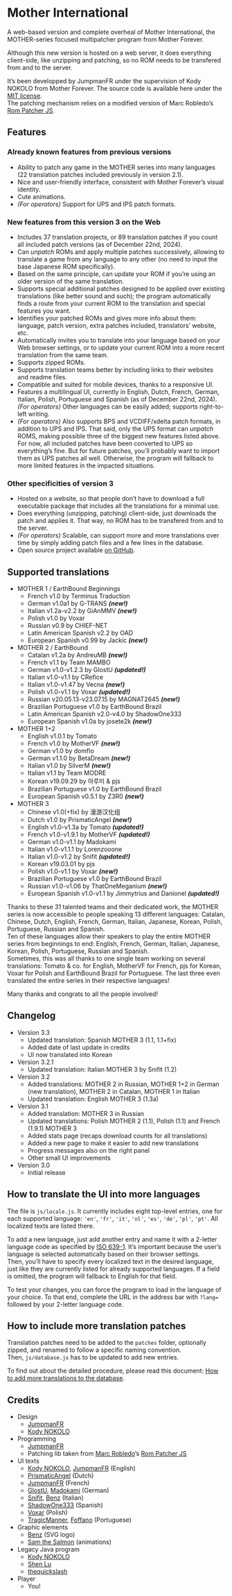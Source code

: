 # Mother International
A web-based version and complete overheal of Mother International, the MOTHER-series focused multipatcher program from Mother Forever.

Although this new version is hosted on a web server, it does everything client-side, like unzipping and patching, so no ROM needs to be transfered from and to the server.

It’s been developped by JumpmanFR under the supervision of Kody NOKOLO from Mother Forever. The source code is available here under the [MIT license](https://opensource.org/licenses/MIT).\
The patching mechanism relies on a modified version of Marc Robledo’s [Rom Patcher JS](https://github.com/marcrobledo/RomPatcher.js/).

## Features

### Already known features from previous versions
* Ability to patch any game in the MOTHER series into many languages (22 translation patches included previously in version 2.1).
* Nice and user-friendly interface, consistent with Mother Forever’s visual identity.
* Cute animations.
* *(For operators)* Support for UPS and IPS patch formats.

### New features from this version 3 on the Web
* Includes 37 translation projects, or 89 translation patches if you count all included patch versions (as of December 22nd, 2024).
* Can *unpatch* ROMs and apply multiple patches successively, allowing to translate a game from any language to any other (no need to input the base Japanese ROM specifically).
* Based on the same principle, can update your ROM if you’re using an older version of the same translation.
* Supports special additional patches designed to be applied over existing translations (like better sound and such); the program automatically finds a route from your current ROM to the translation and special features you want.
* Identifies your patched ROMs and gives more info about them: language, patch version, extra patches included, translators’ website, etc.
* Automatically invites you to translate into your language based on your Web browser settings, or to update your current ROM into a more recent translation from the same team.
* Supports zipped ROMs.
* Supports translation teams better by including links to their websites and readme files.
* Compatible and suited for mobile devices, thanks to a responsive UI.
* Features a multilingual UI, currently in English, Dutch, French, German, Italian, Polish, Portuguese and Spanish (as of December 22nd, 2024).\
*(For operators)* Other languages can be easily added; supports right-to-left writing.
* *(For operators)* Also supports BPS and VCDIFF/xdelta patch formats, in addition to UPS and IPS. That said, only the UPS format can *unpatch* ROMS, making possible three of the biggest new features listed above. For now, all included patches have been converted to UPS so everything’s fine. But for future patches, you’ll probably want to import them as UPS patches all well. Otherwise, the program will fallback to more limited features in the impacted situations.

### Other specificities of version 3
* Hosted on a website, so that people don’t have to download a full executable package that includes all the translations for a minimal use.
* Does everything (unzipping, patching) client-side, just downloads the patch and applies it. That way, no ROM has to be transfered from and to the server.
* *(For operators)* Scalable, can support more and more translations over time by simply adding patch files and a few lines in the database.
* Open source project available [on GitHub](https://github.com/JumpmanFR/MotherInternational).

## Supported translations
* MOTHER 1 / EarthBound Beginnings
	* French v1.0 by Terminus Traduction
	* German v1.0a1 by G-TRANS ***(new!)***
	* Italian v1.2a-v2.2 by GiAnMMV ***(new!)***
	* Polish v1.0 by Voxar
	* Russian v0.9 by CHIEF-NET
	* Latin American Spanish v2.2 by OAD
	* European Spanish v0.99 by Jackic ***(new!)***
* MOTHER 2 / EarthBound
	* Catalan v1.2a by AndreuMB ***(new!)***
	* French v1.1 by Team MAMBO
	* German v1.0-v1.2.3 by GlostU ***(updated!)***
	* Italian v1.0-v1.1 by CRefice
	* Italian v1.0-v1.47 by Vecna ***(new!)***
	* Polish v1.0-v1.1 by Voxar ***(updated!)***
	* Russian v20.05.13-v23.07.15 by MAGNAT2645 ***(new!)***
	* Brazilian Portuguese v1.0 by EarthBound Brazil
	* Latin American Spanish v2.0-v4.0 by ShadowOne333
	* European Spanish v1.0a by josete2k ***(new!)***
* MOTHER 1+2
	* English v1.0.1 by Tomato
	* French v1.0 by MotherVF ***(new!)***
	* German v1.0 by domflo
	* German v1.1.0 by BetaDream ***(new!)***
	* Italian v1.0 by SilverM ***(new!)***
	* Italian v1.1 by Team MODRE
	* Korean v19.09.29 by 아루미 & pjs
	* Brazilian Portuguese v1.0 by EarthBound Brazil
	* European Spanish v0.5.1 by Z3R0 ***(new!)***
* MOTHER 3
	* Chinese v1.0(+fix) by 漫游汉化组
	* Dutch v1.0 by PrismaticAngel ***(new!)***
	* English v1.0-v1.3a by Tomato ***(updated!)***
	* French v1.0-v1.9.1 by MotherVF ***(updated!)***
	* German v1.0-v1.1 by Madokami
	* Italian v1.0-v1.1.1 by Lorenzooone
	* Italian v1.0-v1.2 by Snifit ***(updated!)***
	* Korean v19.03.01 by pjs
	* Polish v1.0-v1.1 by Voxar ***(new!)***
	* Brazilian Portuguese v1.0 by EarthBound Brazil
	* Russian v1.0-v1.06 by ThatOneMeganium ***(new!)***
	* European Spanish v1.0-v1.1 by Jimmytrius and Danionel ***(updated!)***

Thanks to these 31 talented teams and their dedicated work, the MOTHER series is now accessible to people speaking 13 different languages: Catalan, Chinese, Dutch, English, French, German, Italian, Japanese, Korean, Polish, Portuguese, Russian and Spanish.\
Ten of these languages allow their speakers to play the entire MOTHER series from beginnings to end: English, French, German, Italian, Japanese, Korean, Polish, Portuguese, Russian and Spanish.\
Sometimes, this was all thanks to one single team working on several translations: Tomato & co. for English, MotherVF for French, pjs for Korean, Voxar for Polish and EarthBound Brazil for Portuguese. The last three even translated the entire series in their respective languages!

Many thanks and congrats to all the people involved!

## Changelog
* Version 3.3
	* Updated translation: Spanish MOTHER 3 (1.1, 1.1+fix)
	* Added date of last update in credits
	* UI now translated into Korean
* Version 3.2.1
	* Updated translation: Italian MOTHER 3 by Snifit (1.2)
* Version 3.2
	* Added translations: MOTHER 2 in Russian, MOTHER 1+2 in German (new translation), MOTHER 2 in Catalan, MOTHER 1 in Italian
	* Updated translation: English MOTHER 3 (1.3a)
* Version 3.1
	* Added translation: MOTHER 3 in Russian
	* Updated translations: Polish MOTHER 2 (1.1), Polish (1.1) and French (1.9.1) MOTHER 3
	* Added stats page (recaps download counts for all translations)
	* Added a new page to make it easier to add new translations
	* Progress messages also on the right panel
	* Other small UI improvements
* Version 3.0
	* Initial release

## How to translate the UI into more languages
The file is `js/locale.js`. It currently includes eight top-level entries, one for each supported language: `'en'`, `'fr'`, `'it'`, `'nl'`, `'es'`, `'de'`, `'pl'`, `'pt'`. All localized texts are listed there.

To add a new language, just add another entry and name it with a 2-letter language code as specified by [ISO 639-1](https://en.wikipedia.org/wiki/List_of_ISO_639-1_codes). It’s important because the user’s language is selected automatically based on their browser settings.\
Then, you’ll have to specify every localized text in the desired language, just like they are currently listed for already supported languages. If a field is omitted, the program will fallback to English for that field.

To test your changes, you can force the program to load in the language of your choice. To that end, complete the URL in the address bar with `?lang=` followed by your 2-letter language code.

## How to include more translation patches
Translation patches need to be added to the `patches` folder, optionally zipped, and renamed to follow a specific naming convention.\
Then, `js/database.js` has to be updated to add new entries.

To find out about the detailed procedure, please read this document: [How to add more translations to the database](doc_database.md).

## Credits
* Design
	* [JumpmanFR](https://twitter.com/JumpmanFR)
	* [Kody NOKOLO](https://twitter.com/KodyNOKOLO)
* Programming
	* [JumpmanFR](https://twitter.com/JumpmanFR)
	* Patching lib taken from [Marc Robledo](https://twitter.com/marc_robledo)’s [Rom Patcher JS](https://www.marcrobledo.com/RomPatcher.js/)
* UI texts
	* [Kody NOKOLO](https://twitter.com/KodyNOKOLO), [JumpmanFR](https://twitter.com/JumpmanFR) (English)
	* [PrismaticAngel](https://www.romhacking.net/community/6327/) (Dutch)
	* [JumpmanFR](https://twitter.com/JumpmanFR) (French)
	* [GlostU](https://twitter.com/Glost_U), [Madokami](https://twitter.com/_madokami) (German)
	* [Snifit](https://www.romhacking.net/community/3612/), [Benz](https://twitter.com/benzuccio) (Italian)
	* [ShadowOne333](https://twitter.com/ShadowOne333) (Spanish)
	* [Voxar](https://twitter.com/VoxarPL) (Polish)
	* [TragicManner](https://twitter.com/TragicManner), [Foffano](https://twitter.com/Foffano) (Portuguese)
* Graphic elements
	* [Benz](https://twitter.com/benzuccio) (SVG logo)
	* [Sam the Salmon](https://twitter.com/SamThe_Salmon) (animations)
* Legacy Java program
	* [Kody NOKOLO](https://twitter.com/KodyNOKOLO)
	* [Shen Lu](https://twitter.com/otakureborn)
	* [thequickslash](https://twitter.com/thequickslash)
* Player
	* You!
